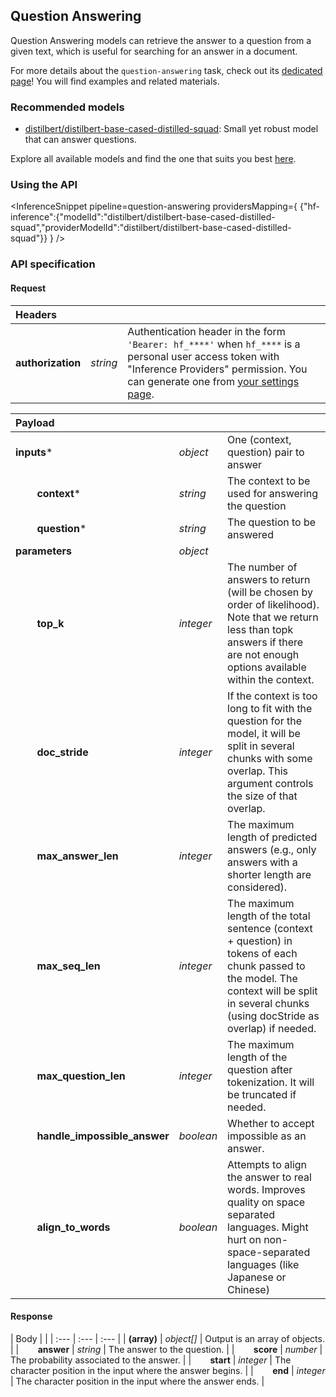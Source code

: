 <!---
This markdown file has been generated from a script. Please do not edit it directly.
For more details, check out:
- the `generate.ts` script: https://github.com/huggingface/hub-docs/blob/main/scripts/inference-providers/scripts/generate.ts
- the task template defining the sections in the page: https://github.com/huggingface/hub-docs/tree/main/scripts/inference-providers/templates/task/question-answering.handlebars
- the input jsonschema specifications used to generate the input markdown table: https://github.com/huggingface/huggingface.js/blob/main/packages/tasks/src/tasks/question-answering/spec/input.json
- the output jsonschema specifications used to generate the output markdown table: https://github.com/huggingface/huggingface.js/blob/main/packages/tasks/src/tasks/question-answering/spec/output.json
- the snippets used to generate the example:
  - curl: https://github.com/huggingface/huggingface.js/blob/main/packages/tasks/src/snippets/curl.ts
  - python: https://github.com/huggingface/huggingface.js/blob/main/packages/tasks/src/snippets/python.ts
  - javascript: https://github.com/huggingface/huggingface.js/blob/main/packages/tasks/src/snippets/js.ts
- the "tasks" content for recommended models: https://huggingface.co/api/tasks
--->

## Question Answering

Question Answering models can retrieve the answer to a question from a given text, which is useful for searching for an answer in a document.

<Tip>

For more details about the `question-answering` task, check out its [dedicated page](https://huggingface.co/tasks/question-answering)! You will find examples and related materials.

</Tip>

### Recommended models

- [distilbert/distilbert-base-cased-distilled-squad](https://huggingface.co/distilbert/distilbert-base-cased-distilled-squad): Small yet robust model that can answer questions.

Explore all available models and find the one that suits you best [here](https://huggingface.co/models?inference=warm&pipeline_tag=question-answering&sort=trending).

### Using the API


<InferenceSnippet
    pipeline=question-answering
    providersMapping={ {"hf-inference":{"modelId":"distilbert/distilbert-base-cased-distilled-squad","providerModelId":"distilbert/distilbert-base-cased-distilled-squad"}} }
/>



### API specification

#### Request

| Headers |   |    |
| :--- | :--- | :--- |
| **authorization** | _string_ | Authentication header in the form `'Bearer: hf_****'` when `hf_****` is a personal user access token with "Inference Providers" permission. You can generate one from [your settings page](https://huggingface.co/settings/tokens/new?ownUserPermissions=inference.serverless.write&tokenType=fineGrained). |


| Payload |  |  |
| :--- | :--- | :--- |
| **inputs*** | _object_ | One (context, question) pair to answer |
| **&nbsp;&nbsp;&nbsp;&nbsp;&nbsp;&nbsp;&nbsp;&nbsp;context*** | _string_ | The context to be used for answering the question |
| **&nbsp;&nbsp;&nbsp;&nbsp;&nbsp;&nbsp;&nbsp;&nbsp;question*** | _string_ | The question to be answered |
| **parameters** | _object_ |  |
| **&nbsp;&nbsp;&nbsp;&nbsp;&nbsp;&nbsp;&nbsp;&nbsp;top_k** | _integer_ | The number of answers to return (will be chosen by order of likelihood). Note that we return less than topk answers if there are not enough options available within the context. |
| **&nbsp;&nbsp;&nbsp;&nbsp;&nbsp;&nbsp;&nbsp;&nbsp;doc_stride** | _integer_ | If the context is too long to fit with the question for the model, it will be split in several chunks with some overlap. This argument controls the size of that overlap. |
| **&nbsp;&nbsp;&nbsp;&nbsp;&nbsp;&nbsp;&nbsp;&nbsp;max_answer_len** | _integer_ | The maximum length of predicted answers (e.g., only answers with a shorter length are considered). |
| **&nbsp;&nbsp;&nbsp;&nbsp;&nbsp;&nbsp;&nbsp;&nbsp;max_seq_len** | _integer_ | The maximum length of the total sentence (context + question) in tokens of each chunk passed to the model. The context will be split in several chunks (using docStride as overlap) if needed. |
| **&nbsp;&nbsp;&nbsp;&nbsp;&nbsp;&nbsp;&nbsp;&nbsp;max_question_len** | _integer_ | The maximum length of the question after tokenization. It will be truncated if needed. |
| **&nbsp;&nbsp;&nbsp;&nbsp;&nbsp;&nbsp;&nbsp;&nbsp;handle_impossible_answer** | _boolean_ | Whether to accept impossible as an answer. |
| **&nbsp;&nbsp;&nbsp;&nbsp;&nbsp;&nbsp;&nbsp;&nbsp;align_to_words** | _boolean_ | Attempts to align the answer to real words. Improves quality on space separated languages. Might hurt on non-space-separated languages (like Japanese or Chinese) |


#### Response

| Body |  |
| :--- | :--- | :--- |
| **(array)** | _object[]_ | Output is an array of objects. |
| **&nbsp;&nbsp;&nbsp;&nbsp;&nbsp;&nbsp;&nbsp;&nbsp;answer** | _string_ | The answer to the question. |
| **&nbsp;&nbsp;&nbsp;&nbsp;&nbsp;&nbsp;&nbsp;&nbsp;score** | _number_ | The probability associated to the answer. |
| **&nbsp;&nbsp;&nbsp;&nbsp;&nbsp;&nbsp;&nbsp;&nbsp;start** | _integer_ | The character position in the input where the answer begins. |
| **&nbsp;&nbsp;&nbsp;&nbsp;&nbsp;&nbsp;&nbsp;&nbsp;end** | _integer_ | The character position in the input where the answer ends. |

